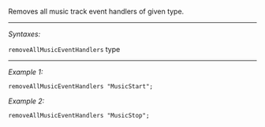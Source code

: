 Removes all music track event handlers of given type.


---
*Syntaxes:*

`removeAllMusicEventHandlers` type

---
*Example 1:*

```sqf
removeAllMusicEventHandlers "MusicStart";
```

*Example 2:*

```sqf
removeAllMusicEventHandlers "MusicStop";
```